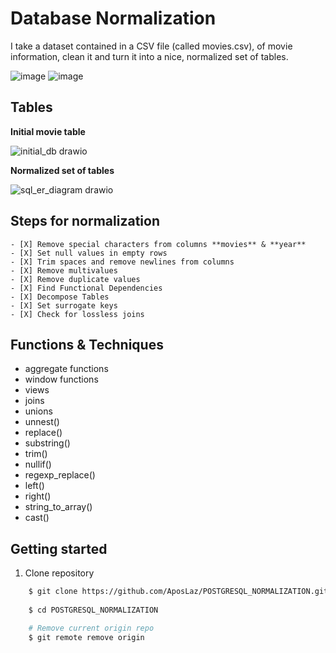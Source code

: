 # Database Normalization

I take a dataset contained in a CSV file (called movies.csv), of movie information, clean it and turn it into a nice, normalized set of tables.

  ![image](https://user-images.githubusercontent.com/39645726/218030973-7557d121-2ec5-42cf-b7e8-13a1692764ae.png)  ![image](https://user-images.githubusercontent.com/39645726/218031099-cadfb0c8-8c4e-4c16-aaf0-95ef98127b37.png)

## Tables


**Initial movie table** 

![initial_db drawio](https://user-images.githubusercontent.com/39645726/218034375-2032f153-4eb1-4a82-a740-2a0d0774326b.png)


**Normalized set of tables**

![sql_er_diagram drawio](https://user-images.githubusercontent.com/39645726/218037502-5d7a3e98-4de8-4ded-8a63-1c326b80b762.png)

## Steps for normalization

```[tasklist]
- [X] Remove special characters from columns **movies** & **year**
- [X] Set null values in empty rows
- [X] Trim spaces and remove newlines from columns
- [X] Remove multivalues
- [X] Remove duplicate values
- [X] Find Functional Dependencies
- [X] Decompose Tables
- [X] Set surrogate keys 
- [X] Check for lossless joins
```

## Functions & Techniques 

- aggregate functions
- window functions
- views
- joins
- unions
- unnest()
- replace()
- substring()
- trim()
- nullif()
- regexp_replace()
- left()
- right()
- string_to_array()
- cast()

## Getting started

1. Clone repository	
```bash
	$ git clone https://github.com/AposLaz/POSTGRESQL_NORMALIZATION.git
		
	$ cd POSTGRESQL_NORMALIZATION

	# Remove current origin repo
	$ git remote remove origin  
```
